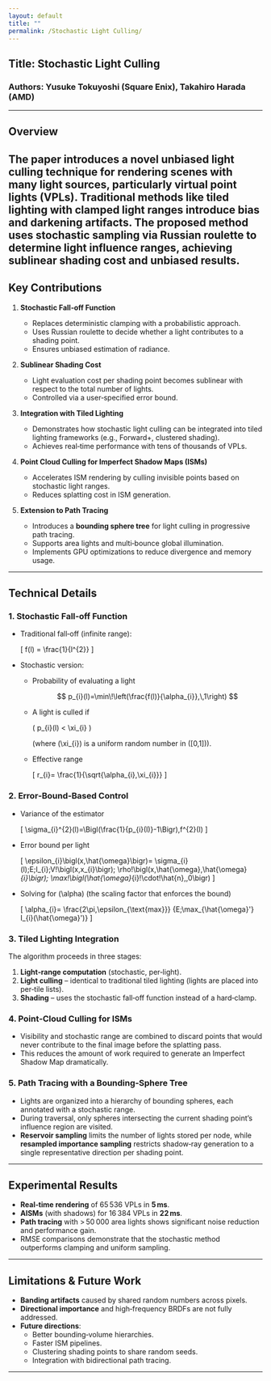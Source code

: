 ```yaml
---
layout: default
title: ""
permalink: /Stochastic Light Culling/
---
```

<script type="text/x-mathjax-config">MathJax.Hub.Config({tex2jax:{inlineMath:[['\$','\$'],['\\(','\\)']],processEscapes:true},CommonHTML: {matchFontHeight:false}});</script>
<script type="text/javascript" async src="https://cdnjs.cloudflare.com/ajax/libs/mathjax/2.7.1/MathJax.js?config=TeX-MML-AM_CHTML"></script> 


## **Title**: Stochastic Light Culling  
### **Authors**: Yusuke Tokuyoshi (Square Enix), Takahiro Harada (AMD)
---
## **Overview**
The paper introduces a novel **unbiased light culling technique** for rendering scenes with many light sources, particularly **virtual point lights (VPLs)**. Traditional methods like **tiled lighting with clamped light ranges** introduce bias and darkening artifacts. The proposed method uses **stochastic sampling via Russian roulette** to determine light influence ranges, achieving **sublinear shading cost** and **unbiased results**.
---
## **Key Contributions**
1. **Stochastic Fall‑off Function**  
   - Replaces deterministic clamping with a probabilistic approach.  
   - Uses Russian roulette to decide whether a light contributes to a shading point.  
   - Ensures unbiased estimation of radiance.  

2. **Sublinear Shading Cost**  
   - Light evaluation cost per shading point becomes sublinear with respect to the total number of lights.  
   - Controlled via a user‑specified error bound.  

3. **Integration with Tiled Lighting**  
   - Demonstrates how stochastic light culling can be integrated into tiled lighting frameworks (e.g., Forward+, clustered shading).  
   - Achieves real‑time performance with tens of thousands of VPLs.  

4. **Point Cloud Culling for Imperfect Shadow Maps (ISMs)**  
   - Accelerates ISM rendering by culling invisible points based on stochastic light ranges.  
   - Reduces splatting cost in ISM generation.  

5. **Extension to Path Tracing**  
   - Introduces a **bounding sphere tree** for light culling in progressive path tracing.  
   - Supports area lights and multi‑bounce global illumination.  
   - Implements GPU optimizations to reduce divergence and memory usage.  

---
## **Technical Details**
### 1. **Stochastic Fall‑off Function**
- Traditional fall‑off (infinite range):  

  \[
  f(l) = \frac{1}{l^{2}}
  \]

- Stochastic version:  

  - Probability of evaluating a light  

    $$
    p_{i}(l)=\min\!\left(\frac{f(l)}{\alpha_{i}},\,1\right)
    $$

  - A light is culled if  

    \( p_{i}(l) < \xi_{i} \)  

    (where \(\xi_{i}\) is a uniform random number in \([0,1]\)).  

  - Effective range  

    \[
    r_{i}= \frac{1}{\sqrt{\alpha_{i}\,\xi_{i}}}
    \]

### 2. **Error‑Bound‑Based Control**
- Variance of the estimator  

  \[
  \sigma_{i}^{2}(l)=\Bigl(\frac{1}{p_{i}(l)}-1\Bigr)\,f^{2}(l)
  \]

- Error bound per light  

  \[
  \epsilon_{i}\bigl(x,\hat{\omega}\bigr)=
  \sigma_{i}(l)\;E\;I_{i}\;V\!\bigl(x,x_{i}\bigr)\;
  \rho\!\bigl(x,\hat{\omega},\hat{\omega}_{i}\bigr)\;
  \max\!\bigl(\hat{\omega}_{i}\!\cdot\!\hat{n},\,0\bigr)
  \]

- Solving for \(\alpha\) (the scaling factor that enforces the bound)  

  \[
  \alpha_{i}= \frac{2\pi\,\epsilon_{\text{max}}}
                   {E\;\max_{\hat{\omega}'} I_{i}(\hat{\omega}')}
  \]

### 3. **Tiled Lighting Integration**
The algorithm proceeds in three stages:

1. **Light‑range computation** (stochastic, per‑light).  
2. **Light culling** – identical to traditional tiled lighting (lights are placed into per‑tile lists).  
3. **Shading** – uses the stochastic fall‑off function instead of a hard‑clamp.

### 4. **Point‑Cloud Culling for ISMs**
- Visibility and stochastic range are combined to discard points that would never contribute to the final image before the splatting pass.  
- This reduces the amount of work required to generate an Imperfect Shadow Map dramatically.

### 5. **Path Tracing with a Bounding‑Sphere Tree**
- Lights are organized into a hierarchy of bounding spheres, each annotated with a stochastic range.  
- During traversal, only spheres intersecting the current shading point’s influence region are visited.  
- **Reservoir sampling** limits the number of lights stored per node, while **resampled importance sampling** restricts shadow‑ray generation to a single representative direction per shading point.

---
## **Experimental Results**
- **Real‑time rendering** of 65 536 VPLs in **5 ms**.  
- **AISMs** (with shadows) for 16 384 VPLs in **22 ms**.  
- **Path tracing** with > 50 000 area lights shows significant noise reduction and performance gain.  
- RMSE comparisons demonstrate that the stochastic method outperforms clamping and uniform sampling.

---
## **Limitations & Future Work**
- **Banding artifacts** caused by shared random numbers across pixels.  
- **Directional importance** and high‑frequency BRDFs are not fully addressed.  
- **Future directions**:  
  - Better bounding‑volume hierarchies.  
  - Faster ISM pipelines.  
  - Clustering shading points to share random seeds.  
  - Integration with bidirectional path tracing.

---
